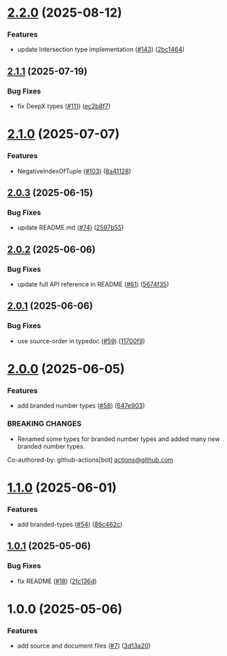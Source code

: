 # [2.2.0](https://github.com/noshiro-pf/ts-type-forge/compare/v2.1.1...v2.2.0) (2025-08-12)

### Features

- update Intersection type implementation ([#143](https://github.com/noshiro-pf/ts-type-forge/issues/143)) ([2bc1464](https://github.com/noshiro-pf/ts-type-forge/commit/2bc1464e84320f212e0415cb090663143bd44e0a))

## [2.1.1](https://github.com/noshiro-pf/ts-type-forge/compare/v2.1.0...v2.1.1) (2025-07-19)

### Bug Fixes

- fix DeepX types ([#111](https://github.com/noshiro-pf/ts-type-forge/issues/111)) ([ec2b8f7](https://github.com/noshiro-pf/ts-type-forge/commit/ec2b8f7469bf235051c983169f5ef854a74e6c58))

# [2.1.0](https://github.com/noshiro-pf/ts-type-forge/compare/v2.0.3...v2.1.0) (2025-07-07)

### Features

- NegativeIndexOfTuple ([#103](https://github.com/noshiro-pf/ts-type-forge/issues/103)) ([8a41128](https://github.com/noshiro-pf/ts-type-forge/commit/8a41128d4132639b7d2fe5f384b75bffbede03d8))

## [2.0.3](https://github.com/noshiro-pf/ts-type-forge/compare/v2.0.2...v2.0.3) (2025-06-15)

### Bug Fixes

- update README.md ([#74](https://github.com/noshiro-pf/ts-type-forge/issues/74)) ([2597b55](https://github.com/noshiro-pf/ts-type-forge/commit/2597b5526c7d896aaf64d641482e2f0f98706ea3))

## [2.0.2](https://github.com/noshiro-pf/ts-type-forge/compare/v2.0.1...v2.0.2) (2025-06-06)

### Bug Fixes

- update full API reference in README ([#61](https://github.com/noshiro-pf/ts-type-forge/issues/61)) ([5674f35](https://github.com/noshiro-pf/ts-type-forge/commit/5674f3531c9ad5a4bc68f4176df553bcd8922ff8))

## [2.0.1](https://github.com/noshiro-pf/ts-type-forge/compare/v2.0.0...v2.0.1) (2025-06-06)

### Bug Fixes

- use source-order in typedoc ([#59](https://github.com/noshiro-pf/ts-type-forge/issues/59)) ([11700f9](https://github.com/noshiro-pf/ts-type-forge/commit/11700f9816e6bdf93c9de53eb3ecc784f6b3c398))

# [2.0.0](https://github.com/noshiro-pf/ts-type-forge/compare/v1.1.0...v2.0.0) (2025-06-05)

### Features

- add branded number types ([#58](https://github.com/noshiro-pf/ts-type-forge/issues/58)) ([647e903](https://github.com/noshiro-pf/ts-type-forge/commit/647e90329740dffccdcf2c10a0bb27972b1e64e0))

### BREAKING CHANGES

- Renamed some types for branded number types and added many new branded number types.

Co-authored-by: github-actions[bot] <actions@github.com>

# [1.1.0](https://github.com/noshiro-pf/ts-type-forge/compare/v1.0.1...v1.1.0) (2025-06-01)

### Features

- add branded-types ([#54](https://github.com/noshiro-pf/ts-type-forge/issues/54)) ([86c462c](https://github.com/noshiro-pf/ts-type-forge/commit/86c462c2046b6b8bc3d1476e5fa0fab91b475620))

## [1.0.1](https://github.com/noshiro-pf/ts-type-forge/compare/v1.0.0...v1.0.1) (2025-05-06)

### Bug Fixes

- fix README ([#18](https://github.com/noshiro-pf/ts-type-forge/issues/18)) ([2fc136d](https://github.com/noshiro-pf/ts-type-forge/commit/2fc136d2e66cd7be2eaeada33bcabfbb72045f47))

# 1.0.0 (2025-05-06)

### Features

- add source and document files ([#7](https://github.com/noshiro-pf/ts-type-forge/issues/7)) ([3d13a20](https://github.com/noshiro-pf/ts-type-forge/commit/3d13a20513afd4b164ca344293c5bae0e6e04b22))
